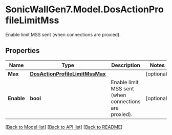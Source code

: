# SonicWallGen7.Model.DosActionProfileLimitMss
Enable limit MSS sent (when connections are proxied).

## Properties

Name | Type | Description | Notes
------------ | ------------- | ------------- | -------------
**Max** | [**DosActionProfileLimitMssMax**](DosActionProfileLimitMssMax.md) |  | [optional] 
**Enable** | **bool** | Enable limit MSS sent (when connections are proxied). | [optional] 

[[Back to Model list]](../README.md#documentation-for-models) [[Back to API list]](../README.md#documentation-for-api-endpoints) [[Back to README]](../README.md)


